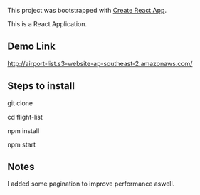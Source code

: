 This project was bootstrapped with [Create React App](https://github.com/facebook/create-react-app).

This is a React Application.

## Demo Link
http://airport-list.s3-website-ap-southeast-2.amazonaws.com/

## Steps to install

git clone

cd flight-list

npm install

npm start

## Notes

I added some pagination to improve performance aswell.


